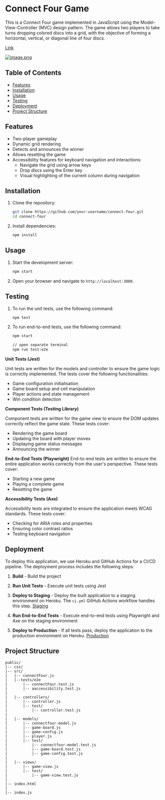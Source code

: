 # Connect Four Game

This is a Connect Four game implemented in JavaScript using the Model-View-Controller (MVC) design pattern. The game allows two players to take turns dropping colored discs into a grid, with the objective of forming a horizontal, vertical, or diagonal line of four discs.

[Link](https://my-connectfour-production-861f880b6b83.herokuapp.com/)

[![image.png](https://i.postimg.cc/Mp8z5XYs/image.png)](https://postimg.cc/w70KTqZJ)

## Table of Contents

- [Features](#features)
- [Installation](#installation)
- [Usage](#usage)
- [Testing](#testing)
- [Deployment](#deployment)
- [Project Structure](#project-structure)

## Features

- Two-player gameplay
- Dynamic grid rendering
- Detects and announces the winner
- Allows resetting the game
- Accessibility features for keyboard navigation and interactions:
  - Navigate the grid using arrow keys
  - Drop discs using the Enter key
  - Visual highlighting of the current column during navigation

## Installation

1. Clone the repository:
    ```bash
    git clone https://github.com/your-username/connect-four.git
    cd connect-four
    ```

2. Install dependencies:
    ```bash
    npm install
    ```

## Usage

1. Start the development server:
    ```bash
    npm start
    ```

2. Open your browser and navigate to `http://localhost:3000`.



## Testing


1. To run the unit tests, use the following command:
    ```bash
    npm test
    ```


2. To run end-to-end tests, use the following command:
    ```bash
    npm start

    // open separate terminal 
    npm run test:e2e
    ```

**Unit Tests (Jest)**

Unit tests are written for the models and controller to ensure the game logic is correctly implemented. The tests cover the following functionalities:

- Game configuration initialisation
- Game board setup and cell manipulation
- Player actions and state management
- Win condition detection


**Component Tests (Testing Library)**

Component tests are written for the game view to ensure the DOM updates correctly reflect the game state. These tests cover:

- Rendering the game board
- Updating the board with player moves
- Displaying game status messages
- Announcing the winner

**End-to-End Tests (Playwright)**
End-to-end tests are written to ensure the entire application works correctly from the user's perspective. These tests cover:

- Starting a new game
- Playing a complete game
- Resetting the game

**Accessibility Tests (Axe)**

Accessibility tests are integrated to ensure the application meets WCAG standards. These tests cover:

- Checking for ARIA roles and properties
- Ensuring color contrast ratios
- Testing keyboard navigation


## Deployment

To deploy this application, we use Heroku and GitHub Actions for a CI/CD pipeline. The deployment process includes the following steps:

1. **Build** - Build the project

2. **Run Unit Tests** - Execute unit tests using Jest

3. **Deploy to Staging** - Deploy the built application to a staging environment on Heroku. The `ci.yml` GitHub Actions workflow handles this step.
[Staging](https://my-connectfour-staging-fb1eec8bb235.herokuapp.com/)

4. **Run End-to-End Tests** - Execute end-to-end tests using Playwright and Axe on the staging environment

5. **Deploy to Production** - If all tests pass, deploy the application to the production environment on Heroku.
[Production](https://my-connectfour-production-861f880b6b83.herokuapp.com/)


## Project Structure

```plaintext
public/
|-- css/
|-- src/
|   |-- connectFour.js
|   |--tests/e2e
|       |-- connectFour.test.js
|       |-- aaccessibility.test.js
|
|   |-- controllers/
|       |-- controller.js
|       |-- test/
|           |-- controller.test.js
|
|   |-- models/
|       |-- connectfour-model.js
|       |-- game-board.js
|       |-- game-config.js
|       |-- player.js
|       |-- test/
|           |-- connectfour-model.test.js
|           |-- game-board.test.js
|           |-- game-config.test.js
|
|   |-- views/
|       |-- game-view.js
|       |-- test/
|           |-- game-view.test.js
|
|-- index.html
|
|-- index.js

